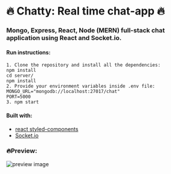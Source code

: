 # 🔥 Chatty: Real time chat-app 🔥
### Mongo, Express, React, Node (MERN) full-stack chat application using React and Socket.io.

#### Run instructions: 
```
1. Clone the repository and install all the dependencies: 
npm install
cd server/
npm install
2. Provide your environment variables inside .env file:
MONGO_URL="mongodb://localhost:27017/chat"
PORT=5000
3. npm start
```
#### Built with: 
- [react styled-components](https://styled-components.com/)
- [Socket.io](https://socket.io/)

### 🔥Preview:

![preview image](https://i.imgur.com/MzbY5aQ.png)
